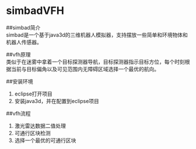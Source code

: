 # simbadVFH
##simbad简介  
simbad是一个基于java3d的三维机器人模拟器，支持摆放一些简单和环境物体和机器人传感器。  

##vfh原理  
类似于在迷雾中拿着一个目标探测器导航，目标探测器指示目标方位，每个时刻根据当前与目标偏角以及可见范围内无障碍区域选择一个最优的航向。  

##安装环境  
1. eclipse打开项目  
2. 安装java3d，并在配置到eclipse项目  

##vfh流程  
1. 激光雷达数据二值处理
2. 可通行区块检测
3. 选择一个最优的可通行区块
